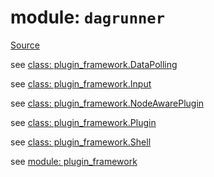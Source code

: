 # module: `dagrunner`

[Source](../../../../../../opt/hostedtoolcache/Python/3.9.19/x64/lib/python3.9/site-packages/dagrunner/__init__.py#L0)

see [class: plugin_framework.DataPolling](dagrunner.plugin_framework.md#class-datapolling)

see [class: plugin_framework.Input](dagrunner.plugin_framework.md#class-input)

see [class: plugin_framework.NodeAwarePlugin](dagrunner.plugin_framework.md#class-nodeawareplugin)

see [class: plugin_framework.Plugin](dagrunner.plugin_framework.md#class-plugin)

see [class: plugin_framework.Shell](dagrunner.plugin_framework.md#class-shell)

see [module: plugin_framework](dagrunner.plugin_framework.md#module-dagrunnerplugin_framework)

